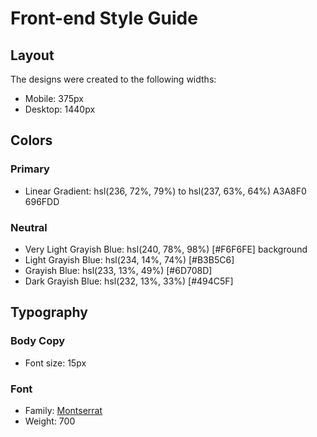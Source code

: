 # Front-end Style Guide

## Layout

The designs were created to the following widths:

- Mobile: 375px
- Desktop: 1440px

## Colors

### Primary

- Linear Gradient: hsl(236, 72%, 79%) to hsl(237, 63%, 64%) A3A8F0 696FDD

### Neutral

- Very Light Grayish Blue: hsl(240, 78%, 98%) [#F6F6FE] background
- Light Grayish Blue: hsl(234, 14%, 74%) [#B3B5C6]
- Grayish Blue: hsl(233, 13%, 49%) [#6D708D]
- Dark Grayish Blue: hsl(232, 13%, 33%)  [#494C5F]

## Typography

### Body Copy

- Font size: 15px

### Font

- Family: [Montserrat](https://fonts.google.com/specimen/Montserrat)
- Weight: 700
